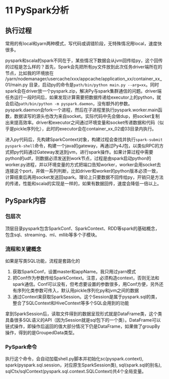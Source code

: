 # 11 PySpark分析

## 执行过程

常用的有local和yarn两种模式，写代码或调错阶段，无特殊情况用local，速度快很多。

pyspark和scala的spark不同在于，某些情况下数据会从jvm回传给py，这个回传的过程是怎么样的？首先，Spark会先把所有py文件放到此次任务driver端所在的节点，比如我的环境放在 /yarn/nodemanager/usercache/xxx/appcache/application_xx/container_xx_01/main.py 目录，启动py的命令是`path/bin/python main.py --arg=xx`。同时spark会在driver放一个pyspark.zip，解决Py与spark集群通信的问题。driver端任务运行一段时间后，如果发现计算需要把数据传递给executor上的python，就会启动`path/bin/python -m pyspark.daemon`，没有额外的参数。pyspark.daemon会fork一个进程，然后在子进程里执行pyspark.worker.main函数，数据读写的源头也改为来自socket。实际代码中先会做dup，把socket复制出来提高效率。driver和executor之间通过环境变量和socket传递数据和代码（似乎是pickle序列化），此时的executor会在container_xx_02或03目录内执行。

进入py代码后，先构建SparkContext对象，构建过程会查找并执行`spark-submit pyspark-shell`命令，构建一个java的gateway，再通过Py4J包，以类似RPC的方式把py代码通过Gateway发送到jvm，进行spark操作。如果计算过程中需要python的udf，则数据必须发送到work节点，过程是由spark启动python的worker.py进程，并以环境变量的方式把端口告知worker，worker会用socket去连接这个port，并做一系列判断，比如driver和worker的python版本必须一致，计算结束后再用socket发送回spark。理论上只要数据不回传给py，开销只是方法的传递，性能和scala的实现是一样的，如果有数据回传，速度会降低一倍以上。

## PySpark内容

### 包层次

顶层目录pyspark包含SparkConf、SparkContext、RDD等spark的基础概念，包含sql、streaming、ml、mllib等多个子模块。

### 流程和关键概念

如果是写类SQL功能，流程是套路化的

1. 获取SparkConf，设置master和appName。我只用过yarn模式
2. 把Conf作为参数传给SparkContext。注意，必须构造context，否则无法和spark通信。Conf可以没有，但考虑要设置的参数很多，用Conf方便，另外还有序列化类参数可传入，默认用pickle序列化py和jvm之间的数据
3. 通过Context来获取SparkSession。这个Session是属于pyspark.sql的类，整合了SQLContext和HiveContext等多个SQL会用到的功能

拿到SparkSession后，读取文件得到的数据呈现形式就是DataFrame类，这个类具备很多SQL语义的API（因为Session就是sql包下的一个类）。DataFrame可以链式操作，即操作后返回的值大部分情况下仍是DataFrame，如果做了groupBy操作，得到的是GroupedData类型。

### PySpark命令

执行这个命令，会自动加载shell.py脚本并初始化sc(pyspark.context), spark(pyspark.sql.session，对应原生SparkSession类), sql(spark.sql的别名), sqlCtx/sqlContext(pyspark.sql.context.SQLContext)共4个全局变量。